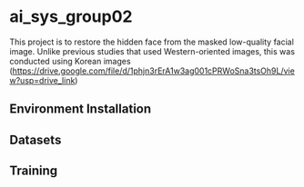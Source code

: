 # ai_sys_group02
This project is to restore the hidden face from the masked low-quality facial image. Unlike previous studies that used Western-oriented images, this was conducted using Korean images
(https://drive.google.com/file/d/1phjn3rErA1w3ag001cPRWoSna3tsOh9L/view?usp=drive_link)

## Environment Installation


## Datasets


## Training

